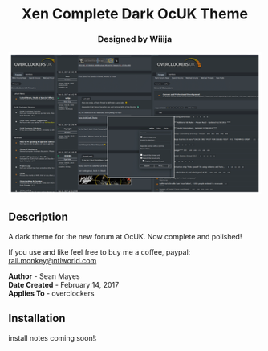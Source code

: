 <h1 align="center">
	Xen Complete Dark OcUK Theme
</h1>

<h3 align="center">
	 Designed by Wiiija
</h3>

<p align="center">
	<a href="https://overclockers.co.uk/forum"></a>
</p>

<p align="center">
	<img src="Screenshot.png" alt="Screenshot of the theme" width="550">
</p>

## Description

A dark theme for the new forum at OcUK. Now complete and polished!

If you use and like feel free to buy me a coffee, paypal: rail.monkey@ntlworld.com

<b>Author</b> - Sean Mayes<br />
<b>Date Created</b> - February 14, 2017<br/>
<b>Applies To</b> - overclockers


## Installation

install notes coming soon!:

```install notes coming soon!
```
